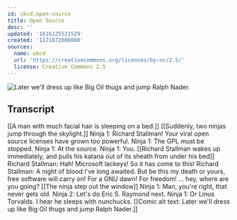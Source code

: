 ```yaml
---
id: xkcd.open-source
title: Open Source
desc: ''
updated: '1616125521529'
created: '1171872000000'
sources:
  name: xkcd
  url: 'https://creativecommons.org/licenses/by-nc/2.5/'
  license: Creative Commons 2.5
---
```

![Later we'll dress up like Big Oil thugs and jump Ralph Nader.](https://imgs.xkcd.com/comics/open_source.png)

## Transcript
[[A man with much facial hair is sleeping on a bed.]]
[[Suddenly, two ninjas jump through the skylight.]]
Ninja 1: Richard Stallman! Your viral open source licenses have grown too powerful.
Ninja 1: The GPL must be stopped.
Ninja 1: At the source.
Ninja 1: You.
[[Richard Stallman wakes up immediately, and pulls his katana out of its sheath from under his bed]]
Richard Stallman: Hah! Microsoft lackeys! So it has come to this!
Richard Stallman: A night of blood I've long awaited. But be this my death or yours, free software will carry on! For a GNU dawn! For freedom! ... hey, where are you going?
[[The ninja step out the window]]
Ninja 1: Man, you're right, that never gets old.
Ninja 2: Let's do Eric S. Raymond next.
Ninja 1: Or Linus Torvalds. I hear he sleeps with nunchucks.
[[Comic alt text: Later we'll dress up like Big Oil thugs and jump Ralph Nader.]]
